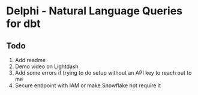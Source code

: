 # Delphi - Natural Language Queries for dbt

## Todo

1. Add readme
2. Demo video on Lightdash
3. Add some errors if trying to do setup without an API key to reach out to me
4. Secure endpoint with IAM or make Snowflake not require it
